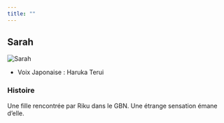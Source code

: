 ```yaml
---
title: ""
---
```



Sarah
-----




![Sarah](/images/stories/saga/gundambd/persos/sera.png "Sarah")


* Voix Japonaise : Haruka Terui


### Histoire


Une fille rencontrée par Riku dans le GBN. Une étrange sensation émane d’elle.


